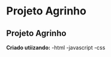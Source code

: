 
# Projeto Agrinho #

## Projeto Agrinho ##

**Criado utiizando:**
    -html
    -javascript
    -css